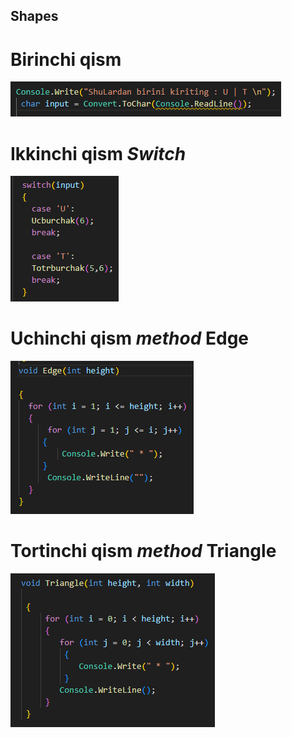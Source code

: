 ## Shapes

# Birinchi qism
![alt text](image.png)

# Ikkinchi qism ***Switch***
![alt text](image-1.png)

# Uchinchi qism ***method*** Edge
![alt text](image-2.png)

# Tortinchi qism ***method*** Triangle
![alt text](image-3.png)